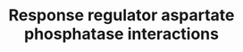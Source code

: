 ---
annotations:
- id: PW:0000439
  parent: classic metabolic pathway
  type: Pathway Ontology
  value: aspartic acid/aspartate metabolic pathway
authors:
- David.chen
- AlexanderPico
- MaintBot
- Lindarieswijk
- Eweitz
description: ''
last-edited: 2021-05-25
organisms:
- Bacillus subtilis
redirect_from:
- /index.php/Pathway:WP1466
- /instance/WP1466
revision: null
schema-jsonld:
- '@context': https://schema.org/
  '@id': https://wikipathways.github.io/pathways/WP1466.html
  '@type': Dataset
  creator:
    '@type': Organization
    name: WikiPathways
  description: ''
  keywords:
  - phrA
  - phrE
  - rapA
  - rapE
  - spo0A
  license: CC0
  name: Response regulator aspartate phosphatase interactions
seo: CreativeWork
title: Response regulator aspartate phosphatase interactions
wpid: WP1466
---